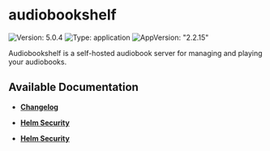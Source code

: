 # audiobookshelf

![Version: 5.0.4](https://img.shields.io/badge/Version-5.0.4-informational?style=flat-square) ![Type: application](https://img.shields.io/badge/Type-application-informational?style=flat-square) ![AppVersion: "2.2.15"](https://img.shields.io/badge/AppVersion-"2.2.15"-informational?style=flat-square)

Audiobookshelf is a self-hosted audiobook server for managing and playing your audiobooks.

## Available Documentation

- [**Changelog**](CHANGELOG)

- [**Helm Security**](container-security)

- [**Helm Security**](helm-security)

